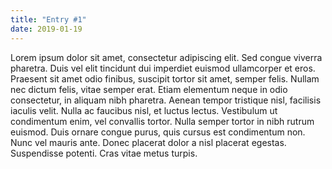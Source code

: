 ```yaml
---
title: "Entry #1"
date: 2019-01-19
---
```


Lorem ipsum dolor sit amet, consectetur adipiscing elit. Sed congue viverra pharetra. Duis vel elit tincidunt dui imperdiet euismod ullamcorper et eros. Praesent sit amet odio finibus, suscipit tortor sit amet, semper felis. Nullam nec dictum felis, vitae semper erat. Etiam elementum neque in odio consectetur, in aliquam nibh pharetra. Aenean tempor tristique nisl, facilisis iaculis velit. Nulla ac faucibus nisl, et luctus lectus. Vestibulum ut condimentum enim, vel convallis tortor. Nulla semper tortor in nibh rutrum euismod. Duis ornare congue purus, quis cursus est condimentum non. Nunc vel mauris ante. Donec placerat dolor a nisl placerat egestas. Suspendisse potenti. Cras vitae metus turpis.
